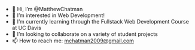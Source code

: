 - 👋 Hi, I’m @MatthewChatman
- 👀 I’m interested in Web Development!
- 🌱 I’m currently learning through the Fullstack Web Development Course at UC Davis
- 💞️ I’m looking to collaborate on a variety of student projects
- 📫 How to reach me: mchatman2009@gmail.com

<!---
MatthewChatman/MatthewChatman is a ✨ special ✨ repository because its `README.md` (this file) appears on your GitHub profile.
You can click the Preview link to take a look at your changes.
--->
